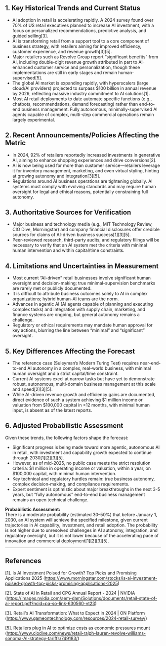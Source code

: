 ## 1. Key Historical Trends and Current Status

- AI adoption in retail is accelerating rapidly. A 2024 survey found over 70% of US retail executives planned to increase AI investment, with a focus on personalized recommendations, predictive analysis, and guided selling[3]. 
- AI is transforming retail from a support tool to a core component of business strategy, with retailers aiming for improved efficiency, customer experience, and revenue growth[3][5].
- Major retailers such as Revolve Group report “significant benefits” from AI, including double-digit revenue growth attributed in part to AI-enhanced customer service and personalization, though these implementations are still in early stages and remain human-supervised[5].
- The global AI market is expanding rapidly, with hyperscalers (large cloud/AI providers) projected to surpass $100 billion in annual revenue by 2029, reflecting massive industry commitment to AI solutions[1].
- Most AI retail deployments to date automate specific functions (e.g., chatbots, recommendations, demand forecasting) rather than end-to-end business management. Fully autonomous, minimally-supervised AI agents capable of complex, multi-step commercial operations remain largely experimental.

## 2. Recent Announcements/Policies Affecting the Metric

- In 2024, 92% of retailers reportedly increased investments in generative AI, aiming to enhance shopping experiences and drive conversions[2].
- AI is now being used for more than customer service—retailers leverage it for inventory management, marketing, and even virtual styling, hinting at growing autonomy and integration[3][5].
- Regulations around AI business operations are tightening globally. AI systems must comply with evolving standards and may require human oversight for legal and ethical reasons, potentially constraining full autonomy.

## 3. Authoritative Sources for Verification

- Major business and technology media (e.g., MIT Technology Review, CIO Dive, Morningstar) and company financial disclosures offer credible sources for claims of AI-driven business success[1][3][5].
- Peer-reviewed research, third-party audits, and regulatory filings will be necessary to verify that an AI system met the criteria with minimal human intervention and within capital/time constraints.

## 4. Limitations and Uncertainties in Measurement

- Most current “AI-driven” retail businesses involve significant human oversight and decision-making; true minimal-supervision benchmarks are rarely met or publicly documented.
- It is difficult to attribute business outcomes solely to AI in complex organizations; hybrid human-AI teams are the norm.
- Advances in agentic AI (AI agents capable of planning and executing complex tasks) and integration with supply chain, marketing, and finance systems are ongoing, but general autonomy remains a challenge.
- Regulatory or ethical requirements may mandate human approval for key actions, blurring the line between “minimal” and “significant” oversight.

## 5. Key Differences Affecting the Forecast

- The reference case (Suleyman’s Modern Turing Test) requires near-end-to-end AI autonomy in a complex, real-world business, with minimal human oversight and a strict capital/time constraint.
- Current AI systems excel at narrow tasks but have yet to demonstrate robust, autonomous, multi-domain business management at this scale and speed[2][3][5].
- While AI-driven revenue growth and efficiency gains are documented, direct evidence of such a system achieving $1 million income or valuation from $100,000 capital in <12 months, with minimal human input, is absent as of the latest reports.

## 6. Adjusted Probabilistic Assessment

Given these trends, the following factors shape the forecast:

- Significant progress is being made toward more agentic, autonomous AI in retail, with investment and capability growth expected to continue through 2030[1][2][3][5].
- However, as of mid-2025, no public case meets the strict resolution criteria: $1 million in operating income or valuation, within a year, on $100,000 capital, with minimal human intervention.
- Key technical and regulatory hurdles remain: true business autonomy, complex decision-making, and compliance requirements.
- Expert sentiment is optimistic about major breakthroughs in the next 3-5 years, but “fully autonomous” end-to-end business management remains an open technical challenge.

**Probabilistic Assessment:**  
There is a moderate probability (estimated 30–50%) that before January 1, 2030, an AI system will achieve the specified milestone, given current trajectories in AI capability, investment, and retail adoption. The probability is not higher due to unresolved challenges in AI autonomy, integration, and regulatory oversight, but it is not lower because of the accelerating pace of innovation and commercial deployment[1][2][3][5].

---

## References

[1]. Is AI Investment Poised for Growth? Top Picks and Promising Applications 2025 (https://www.morningstar.com/stocks/is-ai-investment-poised-growth-top-picks-promising-applications-2025)

[2]. State of AI in Retail and CPG Annual Report - 2024 | NVIDIA (https://images.nvidia.com/aem-dam/Solutions/documents/retail-state-of-ai-report.pdf?ncid=pa-so-link-630560-vt23)

[3]. Retail's AI Transformation: What to Expect in 2024 | ON Platform (https://www.gameontechnology.com/resources/2024-retail-survey/)

[5]. Retailers plug in AI to optimize costs as economic pressures mount (https://www.ciodive.com/news/retail-ralph-lauren-revolve-williams-sonoma-AI-strategy-tariffs/749183/)